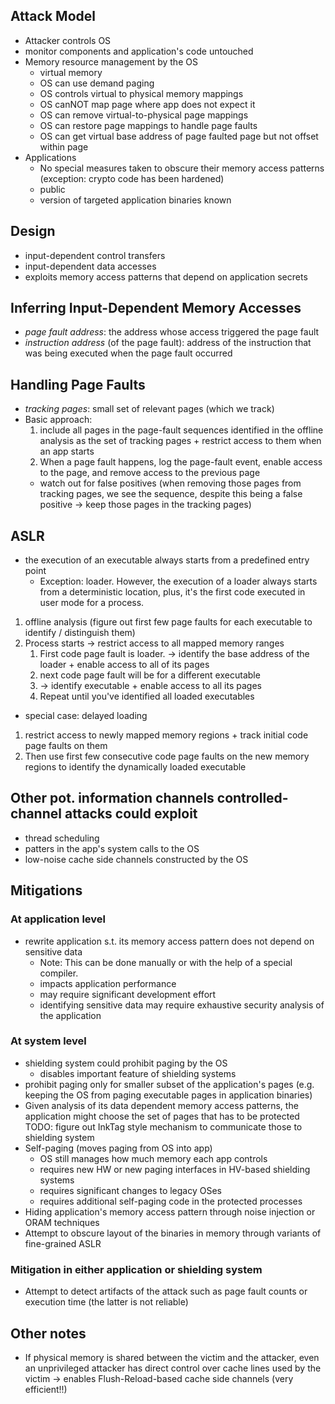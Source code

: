 ## Attack Model
- Attacker controls OS
- monitor components and application's code untouched
- Memory resource management by the OS
	- virtual memory
	- OS can use demand paging
	- OS controls virtual to physical memory mappings
	- OS canNOT map page where app does not expect it
	- OS can remove virtual-to-physical page mappings
	- OS can restore page mappings to handle page faults
	- OS can get virtual base address of page faulted page but not offset within page
- Applications
	- No special measures taken to obscure their memory access patterns (exception: crypto code has been hardened)
	- public
	- version of targeted application binaries known

## Design
- input-dependent control transfers
- input-dependent data accesses
- exploits memory access patterns that depend on application secrets

## Inferring Input-Dependent Memory Accesses
- *page fault address*: the address whose access triggered the page fault
- *instruction address* (of the page fault): address of the instruction that was being executed when the page fault occurred

## Handling Page Faults
- *tracking pages*: small set of relevant pages (which we track)
- Basic approach:
  1. include all pages in the page-fault sequences identified in the offline analysis as the set of tracking pages + restrict access to them when an app starts
  2. When a page fault happens, log the page-fault event, enable access to the page,  and remove access to the previous page
  - watch out for false positives (when removing those pages from tracking pages, we see the sequence, despite this being a false positive -> keep those pages in the tracking pages)
## ASLR
- the execution of an executable always starts from a predefined entry point
	- Exception: loader. However, the execution of a loader always starts from a deterministic location, plus, it's the first code executed in user mode for a process. 
1. offline analysis (figure out first few page faults for each executable to identify / distinguish them)
2. Process starts -> restrict access to all mapped memory ranges
	1. First code page fault is loader. -> identify the base address of the loader + enable access to all of its pages
	2. next code page fault will be for a different executable
	3. -> identify executable + enable access to all its pages
	4. Repeat until you've identified all loaded executables
- special case: delayed loading
1. restrict access to newly mapped memory regions + track initial code page faults on them
2. Then use first few consecutive code page faults on the new memory regions to identify the dynamically loaded executable

## Other pot. information channels controlled-channel attacks could exploit
- thread scheduling
- patters in the app's system calls to the OS 
- low-noise cache side channels constructed by the OS

## Mitigations
### At application level
- rewrite application s.t. its memory access pattern does not depend on sensitive data
	- Note: This can be done manually or with the help of a special compiler. 
	- impacts application performance
	- may require significant development effort 
	- identifying sensitive data may require exhaustive security analysis of the application
### At system level
- shielding system could prohibit paging by the OS
	- disables important feature of shielding systems
- prohibit paging only for smaller subset of the application's pages (e.g. keeping the OS from paging executable pages in application binaries)
- Given analysis of its data dependent memory access patterns, the application might choose the set of pages that has to be protected TODO: figure out InkTag style mechanism to communicate those to shielding system
- Self-paging (moves paging from OS into app)
	- OS still manages how much memory each app controls
	- requires new HW or new paging interfaces in HV-based shielding systems
	- requires significant changes to legacy OSes
	- requires additional self-paging code in the protected processes
- Hiding application's memory access pattern through noise injection or ORAM techniques
- Attempt to obscure layout of the binaries in memory through variants of fine-grained ASLR

### Mitigation in either application or shielding system
- Attempt to detect artifacts of the attack such as page fault counts or execution time (the latter is not reliable)

## Other notes
- If physical memory is shared between the victim and the attacker, even an unprivileged attacker has direct control over cache lines used by the victim
-> enables Flush-Reload-based cache side channels (very efficient!!)